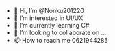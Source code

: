 - 👋 Hi, I’m @Nonku201220
- 👀 I’m interested in UI/UX
- 🌱 I’m currently learning C#
- 💞️ I’m looking to collaborate on ...
- 📫 How to reach me 0621944285

<!---
Nonku201220/Nonku201220 is a ✨ special ✨ repository because its `README.md` (this file) appears on your GitHub profile.
You can click the Preview link to take a look at your changes.
--->
